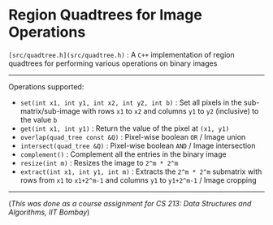 # Region Quadtrees for Image Operations  
`[src/quadtree.h](src/quadtree.h)` : A `C++` implementation of region quadtrees for performing various operations on binary images  

---
Operations supported:
- `set(int x1, int y1, int x2, int y2, int b)` : Set all pixels in the sub-matrix/sub-image with rows `x1` to `x2` and columns `y1` to `y2` (inclusive) to the value `b`
- `get(int x1, int y1)` : Return the value of the pixel at `(x1, y1)`
- `overlap(quad_tree const &Q)` : Pixel-wise boolean `OR` / Image union
- `intersect(quad_tree &Q)` : Pixel-wise boolean `AND` / Image intersection 
- `complement()` : Complement all the entries in the binary image
- `resize(int m)` : Resizes the image to `2^m * 2^m`
- `extract(int x1, int y1, int m)` : Extracts the `2^m * 2^m` submatrix with rows from `x1` to `x1+2^m-1` and columns `y1` to `y1+2^m-1` / Image cropping

---
(*This was done as a course assignment for CS 213: Data Structures and Algorithms, IIT Bombay*)  
